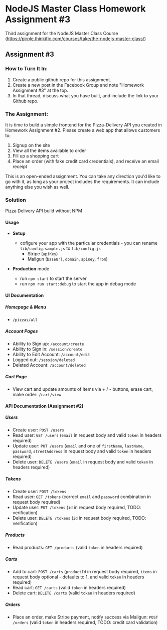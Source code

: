 # NodeJS Master Class Homework Assignment #3
Third assignment for the NodeJS Master Class Course (https://pirple.thinkific.com/courses/take/the-nodejs-master-class/)

## Assignment #3

### How to Turn It In:

1. Create a public github repo for this assignment. 
2. Create a new post in the Facebook Group  and note "Homework Assignment #3" at the top.
3. In that thread, discuss what you have built, and include the link to your Github repo. 

### The Assignment:

It is time to build a simple frontend for the Pizza-Delivery API you created in Homework Assignment #2. Please create a web app that allows customers to:

1. Signup on the site
2. View all the items available to order
3. Fill up a shopping cart
4. Place an order (with fake credit card credentials), and receive an email receipt

This is an open-ended assignment. You can take any direction you'd like to go with it, as long as your project includes the requirements. It can include anything else you wish as well. 

### Solution

Pizza Delivery API build without NPM

#### Usage

* **Setup**
  * cofigure your app with the particular credentials - you can rename `lib/config.sample.js` to `lib/config.js`
    * Stripe (`apiKey`)
    * Mailgun (`baseUrl`, `domain`, `apiKey`, `from`)

* **Production** mode
  * run `npm start` to start the server
  * run `npm run start:debug` to start the app in debug mode

#### UI Documentation

##### Homepage & Menu

* `/pizzas/all`

##### Account Pages

* Ability to Sign up: `/account/create`
* Ability to Sign in: `/session/create`
* Ability to Edit Account: `/account/edit`
* Logged out: `/session/deleted`
* Deleted Account: `/account/deleted`

##### Cart Page

* View cart and update amounts of items via + / - buttons, erase cart, make order: `/cart/view`

#### API Documentation (Assignment #2)

##### Users

* Create user: `POST /users`
* Read user: `GET /users` (`email` in request body and valid `token` in headers required)
* Update user: `PUT /users` (`email` and one of `firstName`, `lastName`, `password`, `streetAddress` in request body and valid `token` in headers required)
* Delete user: `DELETE /users` (`email` in request body and valid `token` in headers required)

##### Tokens

* Create user: `POST /tokens`
* Read user: `GET /tokens` (correct `email` and `password` combination in request body required)
* Update user: `PUT /tokens` (`id` in request body required, TODO: verification)
* Delete user: `DELETE /tokens` (`id` in request body required, TODO: verification)

##### Products

* Read products: `GET /products` (valid `token` in headers required)

##### Carts

* Add to cart: `POST /carts` (`productId` in request body required, `items` in request body optional - defaults to 1, and valid `token` in headers required)
* Read cart: `GET /carts` (valid `token` in headers required)
* Delete cart: `DELETE /carts` (valid `token` in headers required)

##### Orders

* Place an order, make Stripe payment, notify success via Mailgun: `POST /orders` (valid `token` in headers required, TODO: credit card validation)
